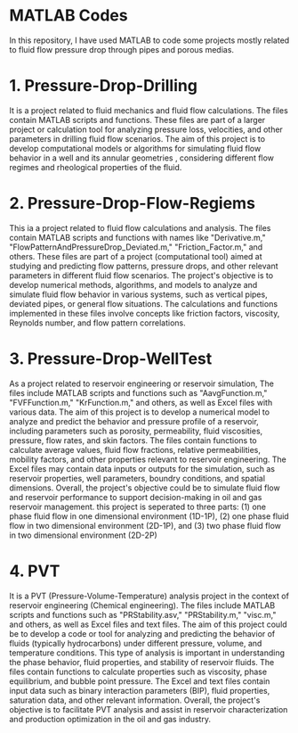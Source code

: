 # MATLAB Codes

In this repository, I have used MATLAB to code some projects mostly related to fluid flow pressure drop through pipes and porous medias.

# 1. Pressure-Drop-Drilling

It is a project related to fluid mechanics and fluid flow calculations.
The files contain MATLAB scripts and functions.
These files are part of a larger project or calculation tool for analyzing pressure loss, velocities, and other parameters in drilling fluid flow scenarios.
The aim of this project is to develop computational models or algorithms for simulating fluid flow behavior in a well and its annular geometries
, considering different flow regimes and rheological properties of the fluid.

# 2. Pressure-Drop-Flow-Regiems

This ia a project related to fluid flow calculations and analysis.
The files contain MATLAB scripts and functions with names like "Derivative.m," "FlowPatternAndPressureDrop_Deviated.m," "Friction_Factor.m," and others.
These files are part of a project (computational tool) aimed at studying and predicting flow patterns, pressure drops, and other relevant parameters in different fluid flow scenarios.
The project's objective is to develop numerical methods, algorithms, and models to analyze and simulate fluid flow behavior in various systems, such as vertical pipes, deviated pipes, or general flow situations.
The calculations and functions implemented in these files involve concepts like friction factors, viscosity, Reynolds number, and flow pattern correlations.

# 3. Pressure-Drop-WellTest

As a project related to reservoir engineering or reservoir simulation,
The files include MATLAB scripts and functions such as "AavgFunction.m," "FVFFunction.m," "KrFunction.m," and others, as well as Excel files with various data.
The aim of this project is to develop a numerical model to analyze and predict the behavior and pressure profile of a reservoir, including parameters such as porosity, permeability, fluid viscosities, pressure, flow rates, and skin factors.
The files contain functions to calculate average values, fluid flow fractions, relative permeabilities, mobility factors, and other properties relevant to reservoir engineering.
The Excel files may contain data inputs or outputs for the simulation, such as reservoir properties, well parameters, boundry conditions, and spatial dimensions.
Overall, the project's objective could be to simulate fluid flow and reservoir performance to support decision-making in oil and gas reservoir management.
this project is seperated to three parts:
(1) one phase fluid flow in one dimensional environment (1D-1P),
(2) one phase fluid flow in two dimensional environment (2D-1P), and
(3) two phase fluid flow in two dimensional environment (2D-2P)

# 4. PVT

It is a PVT (Pressure-Volume-Temperature) analysis project in the context of reservoir engineering (Chemical engineering).
The files include MATLAB scripts and functions such as "PRStability.asv," "PRStability.m," "visc.m," and others, as well as Excel files and text files.
The aim of this project could be to develop a code or tool for analyzing and predicting the behavior of fluids (typically hydrocarbons) under different pressure, volume, and temperature conditions.
This type of analysis is important in understanding the phase behavior, fluid properties, and stability of reservoir fluids.
The files contain functions to calculate properties such as viscosity, phase equilibrium, and bubble point pressure.
The Excel and text files contain input data such as binary interaction parameters (BIP), fluid properties, saturation data, and other relevant information.
Overall, the project's objective is to facilitate PVT analysis and assist in reservoir characterization and production optimization in the oil and gas industry.
